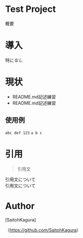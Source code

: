 Test Project
====
概要

# 導入
特に*なし*

# 現状
* README.md記述練習
* README.md記述練習

## 使用例
`abc def 123`
`
a
b
c
`

# 引用

> 引用文

引用文について  
引用文について

# Author
[SaitohKagura]

（<https://github.com/SaitohKagura>）
